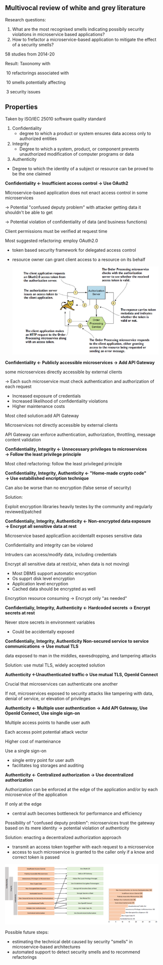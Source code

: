 ## Multivocal review of white and grey literature

Research questions:

1. What are the most recognised smells indicating possibily security violations in microservice based applications?
2. How to frefactor a microservice-based application to mitigate the effect of a security smells?

58 studies from 2014-20

Result: Taxonomy with

​	10 refactorings associated with

​     	10 smells potentially affecting

​			3 security issues

## Properties

Taken by ISO/IEC 25010 software quality standard

1. Confidentiality
   - degree to which a product or system ensures data access only to authorized entities	
2. Integrity
   - Degree to which a system, product, or component prevents unauthorized modification of computer programs or data
3.  Authenticity
   - Degree to which the identity of a subject or resource can be proved to be the one claimed



**Confidentiality &larr; Insufficient access control &rarr; Use OAuth2**

MIcroservice-based application does not enact access control in some microservices

&rarr; Potential "confused deputy problem" with attacker getting data it shouldn't be able to get

&rarr; Potential violation of confidentiality of data (and business functions)

Client permissions must be verified at request time

Most suggested refactoring: employ OAuth2.0

- token based security framework for delegated access control

- resource owner can grant client access to a resource on its behalf

  ![image-20211114112135691](img/oauth.png)

**Confidentiality &larr; Publicly accessible microservices &rarr; Add API Gateway**

some microservices directly accessible by external clients

-> Each such microservice must check authentication and authorization of each request

-  Increased exposure of credentials
  - Increased likelihood of confidentiality violations
- Higher maintenance costs

Most cited solution:add API Gateway

Microservices not directly accessible by external clients

API Gateway can enforce authentication, authorization, throttling, message content validation



**Confidentiality, Integrity &larr; Unnecessary privileges to microservices &rarr; Follow the least privilege principle**

Most cited refactoring:  follow the least privileged principle

**Confidentiality, Integrity, Authenticity &larr; "Home-made crypto code" &rarr; Use estabilished encription technique**

Can also be worse than no encryption (false sense of security)

Solution:

Exploit encryption libraries heavily testes by the community and regularly reviewed/patched



**Confidentialiy, Integrity, Authenticity &larr; Non-encrypted data exposure &rarr; Encrypt all sensitive data at rest**

Microservice based applicat5ion accidentallt exposes sensitive data

Confidentiality and integrity can be violared

Intruders can access/modify data, including credentials

Encrypt all sensitive data at rest(viz, when data is not moving)

- Most DBMS support automatic encryption
- Os supprt disk level encryption
- Application level encryption
- Cached data should be encrypted as well

Encryption resource consuming &rarr; Encrypt only "as needed"

**Confidentialiy, Integrity, Authenticity &larr; Hardcoded secrets &rarr; Encrypt secrets at rest**



Never store secrets in environment variables

- Could be accidentally exposed



**Confidentialiy, Integrity, Authenticity Non-secured service to service communications &rarr; Use mutual TLS**

data exposed to man in the middles, eavesdropping, and tampering attacks

Solution: use mutal TLS, widely accepted solution

**Authenticity &larr;Unauthenticated traffic&rarr; Use mutual TLS, OpenId Connect**

Crucial that microservices can authenticate one another

If not, microservices exposed to security attacks like tampering with data, denial of service, or elevation of privileges

**Authenticity &larr; Multiple user authentication &rarr; Add API Gateway,  Use OpenId Connect, Use single sign-on**

Multiple access points to handle user auth

Each access point potential attack vector

Higher cost of manteinance

Use a single sign-on

- single entry point for user auth
- facilitates log storages and auditing

**Authenticity &larr; Centralized authorization &rarr; Use decentralized authorization**



Authorization can be enforced at the edge of the application and/or by each microservice of the application

If only at the edge

- central auth becomes bottleneck for performance and efficiency

Possibility of "confused deputy problem": microservices trust the gateway based on its mere identity &rarr; potential violation of authenticity

Solution: enacting a decentralized authorization approach

- transmit an access token  together with each request to a microservice
- access to such microservice is granted to the caller only if a know  and correct token is passed



![image-20211114112550982](img/securityrecap.png)



Possible future steps:

- estimating the technical debt caused by security "smells" in microservice-based architectures
- automated support to detect security smells and to recommend refactorings